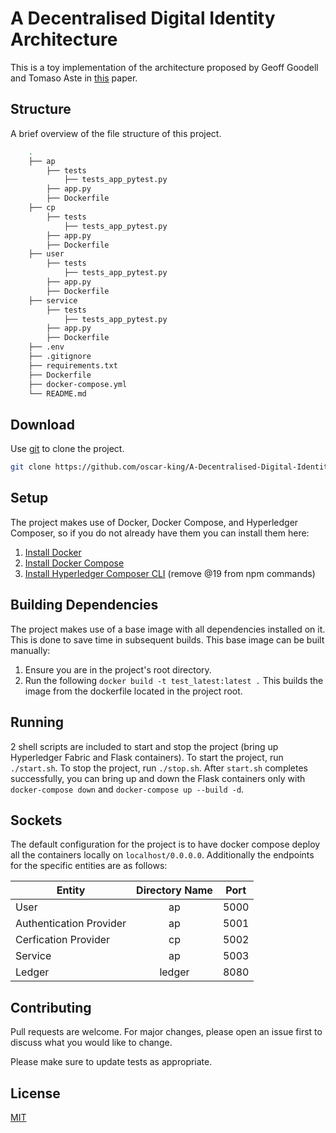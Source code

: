 # A Decentralised Digital Identity Architecture

This is a toy implementation of the architecture proposed by Geoff Goodell and Tomaso Aste in [this](https://arxiv.org/abs/1902.08769) paper.

## Structure
A brief overview of the file structure of this project.

```bash
    .
    ├── ap
        ├── tests
            ├── tests_app_pytest.py  
        ├── app.py
        ├── Dockerfile            
    ├── cp
        ├── tests
            ├── tests_app_pytest.py  
        ├── app.py
        ├── Dockerfile
    ├── user
        ├── tests
            ├── tests_app_pytest.py  
        ├── app.py
        ├── Dockerfile
    ├── service
        ├── tests
            ├── tests_app_pytest.py  
        ├── app.py
        ├── Dockerfile
    ├── .env                
    ├── .gitignore    
    ├── requirements.txt
    ├── Dockerfile
    ├── docker-compose.yml
    └── README.md
```

## Download

Use [git](https://git-scm.com/book/en/v2/Getting-Started-Installing-Git) to clone the project.

```bash
git clone https://github.com/oscar-king/A-Decentralised-Digital-Identity-Architecture.git
```

## Setup
The project makes use of Docker, Docker Compose, and Hyperledger Composer, so if you do not already have them you can install them here:
1. [Install Docker](https://docs.docker.com/v17.09/engine/installation/)
2. [Install Docker Compose](https://docs.docker.com/v17.09/compose/install/#install-compose)
3. [Install Hyperledger Composer CLI](https://hyperledger.github.io/composer/v0.19/installing/development-tools.html) (remove @19 from npm commands)

## Building Dependencies
The project makes use of a base image with all dependencies installed on it. This is done to save time in subsequent builds. This base image can be built manually:
1. Ensure you are in the project's root directory.
2. Run the following `docker build -t test_latest:latest .`
This builds the image from the dockerfile located in the project root. 

## Running
2 shell scripts are included to start and stop the project (bring up Hyperledger Fabric and Flask containers). To start the project, run `./start.sh`. To stop the project, run `./stop.sh`. After `start.sh` completes successfully, you can bring up and down the Flask containers only with `docker-compose down` and `docker-compose up --build -d`.

## Sockets
The default configuration for the project is to have docker compose deploy all the containers locally on `localhost/0.0.0.0`. Additionally the endpoints for the specific entities are as follows:

|           Entity        | Directory Name  |      Port     |
| ------------------------|:---------------:|:-------------:|
|           User          |        ap       |     5000      |
| Authentication Provider |        ap       |     5001      |
| Cerfication Provider    |        cp       |     5002      |
|          Service        |        ap       |     5003      |
|          Ledger         |      ledger     |     8080      |

## Contributing
Pull requests are welcome. For major changes, please open an issue first to discuss what you would like to change.

Please make sure to update tests as appropriate.

## License
[MIT](https://choosealicense.com/licenses/mit/)
